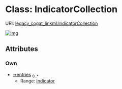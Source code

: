 
# Class: IndicatorCollection



URI: [legacy_cogat_linkml:IndicatorCollection](https://w3id.org/rwblair/legacy-cogat-linkml/IndicatorCollection)


[![img](https://yuml.me/diagram/nofunky;dir:TB/class/[Indicator]<entries%200..*-++[IndicatorCollection],[Indicator])](https://yuml.me/diagram/nofunky;dir:TB/class/[Indicator]<entries%200..*-++[IndicatorCollection],[Indicator])

## Attributes


### Own

 * [➞entries](indicatorCollection__entries.md)  <sub>0..\*</sub>
     * Range: [Indicator](Indicator.md)
